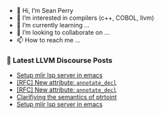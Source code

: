 - 👋 Hi, I’m Sean Perry
- 👀 I’m interested in compilers (c++, COBOL, llvm)
- 🌱 I’m currently learning ...
- 💞️ I’m looking to collaborate on ...
- 📫 How to reach me ...

<!---
s66perry/s66perry is a ✨ special ✨ repository because its `README.md` (this file) appears on your GitHub profile.
You can click the Preview link to take a look at your changes.
--->
### 📕 Latest LLVM Discourse Posts

<!-- DISCOURSE-LLVM:START -->
- [Setup mlir lsp server in emacs](https://discourse.llvm.org/t/setup-mlir-lsp-server-in-emacs/84002#post_3)
- [[RFC] New attribute: `annotate_decl`](https://discourse.llvm.org/t/rfc-new-attribute-annotate-decl/84006#post_2)
- [[RFC] New attribute: `annotate_decl`](https://discourse.llvm.org/t/rfc-new-attribute-annotate-decl/84006#post_1)
- [Clarifiying the semantics of ptrtoint](https://discourse.llvm.org/t/clarifiying-the-semantics-of-ptrtoint/83987#post_9)
- [Setup mlir lsp server in emacs](https://discourse.llvm.org/t/setup-mlir-lsp-server-in-emacs/84002#post_2)
<!-- DISCOURSE-LLVM:END -->
